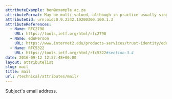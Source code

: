 ```yaml
--- 
attributeExample: ben@example.ac.za
attributeFormat: May be multi-valued, although in practice usually single valued. Well formed email address.
attributeOid: urn:oid:0.9.2342.19200300.100.1.3
attributeReferences: 
  - Name: RFC2798
    URL: https://tools.ietf.org/html/rfc2798
  - Name: eduPerson
    URL: https://www.internet2.edu/products-services/trust-identity/eduperson-eduorg/#service-features
  - Name: RFC5322
    URL: https://tools.ietf.org/html/rfc5322#section-3.4
date: 2016-09-12 12:57:48+00:00
layout: attributelist
slug: mail
title: mail
url: /technical/attributes/mail/
---
```


Subject's email address.
